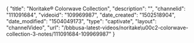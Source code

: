 {
    "title": "Noritake&reg; Colorwave Collection",
    "description": "",
    "channelid": "111091684",
    "videoid": "109969987",
    "date_created": "1502518904",
    "date_modified": "1504049173",
    "type": "captivate",
    "layout": "channelVideo",
    "url": "\/bbbusa-latest-videos\/noritake\u00c2-colorwave-collection-3-notes\/111091684-109969987"
}